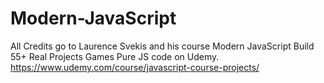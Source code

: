 # Modern-JavaScript
All Credits go to Laurence Svekis and his course Modern JavaScript Build 55+ Real Projects Games Pure JS code on Udemy. https://www.udemy.com/course/javascript-course-projects/
